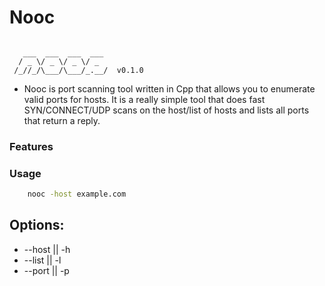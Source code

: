 # Nooc

```console

   ___  ___  ___  ___
  / _ \/ _ \/ _ \/ _ 
 /_//_/\___/\___/_.__/  v0.1.0

```


- Nooc is port scanning tool written in Cpp that allows you to enumerate valid ports for hosts. It is a really simple tool that does fast SYN/CONNECT/UDP scans on the host/list of hosts and lists all ports that return a reply. 

### Features 
### Usage

```zsh
    nooc -host example.com
```

## Options:
+ --host || -h
+ --list || -l 
+ --port || -p
